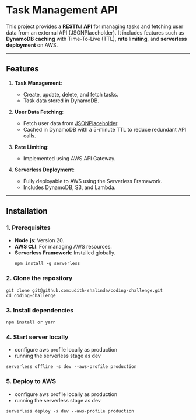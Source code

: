 # **Task Management API**

This project provides a **RESTful API** for managing tasks and fetching user data from an external API (JSONPlaceholder). It includes features such as **DynamoDB caching** with Time-To-Live (TTL), **rate limiting**, and **serverless deployment** on AWS.

---

## **Features**

1. **Task Management**:

   - Create, update, delete, and fetch tasks.
   - Task data stored in DynamoDB.

2. **User Data Fetching**:

   - Fetch user data from [JSONPlaceholder](https://jsonplaceholder.typicode.com/users).
   - Cached in DynamoDB with a 5-minute TTL to reduce redundant API calls.

3. **Rate Limiting**:

   - Implemented using AWS API Gateway.

4. **Serverless Deployment**:
   - Fully deployable to AWS using the Serverless Framework.
   - Includes DynamoDB, S3, and Lambda.

---

## **Installation**

### **1. Prerequisites**

- **Node.js**: Version 20.
- **AWS CLI**: For managing AWS resources.
- **Serverless Framework**: Installed globally.
  ```
  npm install -g serverless
  ```

### **2. Clone the repository**

```
git clone git@github.com:udith-shalinda/coding-challenge.git
cd coding-challenge
```

### **3. Install dependencies**

```
npm install or yarn
```

### **4. Start server locally**

- configure aws profile locally as production
- running the serverless stage as dev

```
serverless offline -s dev --aws-profile production
```

### **5. Deploy to AWS**

- configure aws profile locally as production
- running the serverless stage as dev

```
serverless deploy -s dev --aws-profile production
```
